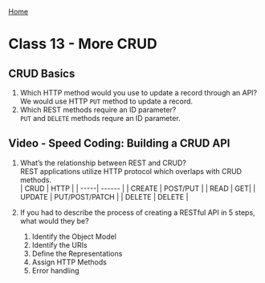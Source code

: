 [Home](/README.md)

# Class 13 - More CRUD

## CRUD Basics

1. Which HTTP method would you use to update a record through an API?  
    We would use HTTP `PUT` method to update a record.
1. Which REST methods require an ID parameter?  
    `PUT` and `DELETE` methods requre an ID parameter.

## Video - Speed Coding: Building a CRUD API

1. What’s the relationship between REST and CRUD?  
    REST applications utilize HTTP protocol which overlaps with CRUD methods.  
    | CRUD | HTTP |
    | -----| ------ |
    | CREATE | POST/PUT |
    | READ | GET|
    | UPDATE | PUT/POST/PATCH |
    | DELETE | DELETE |

1. If you had to describe the process of creating a RESTful API in 5 steps, what would they be?  
    1. Identify the Object Model
    1. Identify the URIs
    1. Define the Representations
    1. Assign HTTP Methods
    1. Error handling
